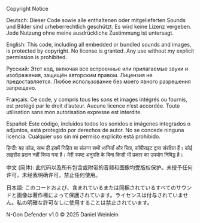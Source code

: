 Copyright Notice

Deutsch:
Dieser Code sowie alle enthaltenen oder mitgelieferten Sounds und Bilder sind urheberrechtlich geschützt. Es wird keine Lizenz vergeben. Jede Nutzung ohne meine ausdrückliche Zustimmung ist untersagt.

English:
This code, including all embedded or bundled sounds and images, is protected by copyright. No license is granted. Any use without my explicit permission is prohibited.

Русский:
Этот код, включая все встроенные или прилагаемые звуки и изображения, защищён авторским правом. Лицензия не предоставляется. Любое использование без моего явного разрешения запрещено.

Français:
Ce code, y compris tous les sons et images intégrés ou fournis, est protégé par le droit d’auteur. Aucune licence n’est accordée. Toute utilisation sans mon autorisation expresse est interdite.

Español:
Este código, incluidos todos los sonidos e imágenes integrados o adjuntos, está protegido por derechos de autor. No se concede ninguna licencia. Cualquier uso sin mi permiso explícito está prohibido.

हिन्दी:
यह कोड, साथ ही इसमें निहित या संलग्न सभी ध्वनियाँ और चित्र, कॉपीराइट द्वारा संरक्षित हैं। कोई लाइसेंस प्रदान नहीं किया गया है। मेरी स्पष्ट अनुमति के बिना किसी भी प्रकार का उपयोग निषिद्ध है।

中文 (简体):
此代码以及所有包含或附带的音频和图像均受版权保护。未授予任何许可。未经我明确许可，禁止任何使用。

日本語:
このコードおよび、含まれているまたは同梱されているすべてのサウンドと画像は著作権によって保護されています。ライセンスは付与されていません。私の明確な許可なしに使用することは禁止されています。

N-Gon Defender v1.0
© 2025 Daniel Weinlein

